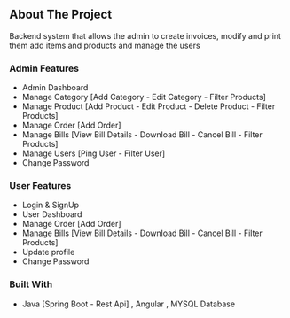 ## About The Project
Backend system that allows the admin to create invoices, modify and print them add items and products and manage the users

### Admin Features
- Admin Dashboard
- Manage Category [Add Category - Edit Category - Filter Products]
- Manage Product [Add Product - Edit Product - Delete Product - Filter Products]
- Manage Order [Add Order]
- Manage Bills [View Bill Details - Download Bill - Cancel Bill - Filter Products]
- Manage Users [Ping User - Filter User]
- Change Password

### User Features
- Login & SignUp
- User Dashboard
- Manage Order [Add Order]
- Manage Bills [View Bill Details - Download Bill - Cancel Bill - Filter Products]
- Update profile
- Change Password

### Built With
- Java [Spring Boot - Rest Api] , Angular , MYSQL Database
